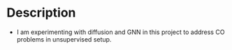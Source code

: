 # Description
- I am experimenting with diffusion and GNN in this project to address CO problems in unsupervised setup. 